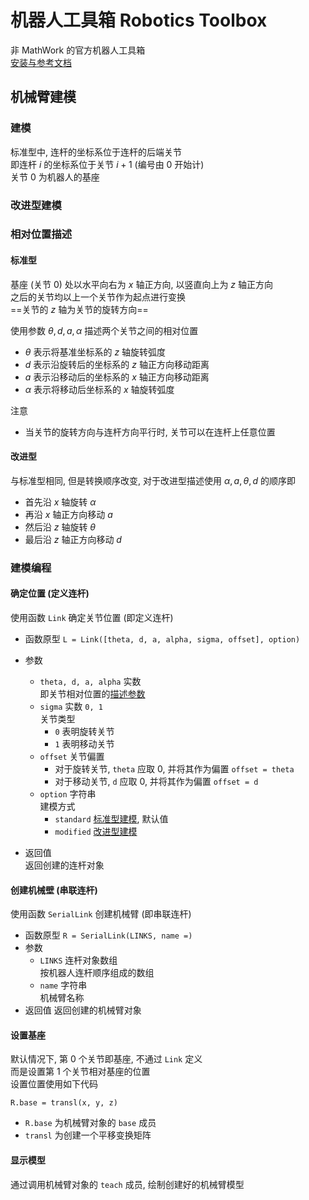 # 机器人工具箱 Robotics Toolbox
非 MathWork 的官方机器人工具箱  
[安装与参考文档](https://petercorke.com/toolboxes/robotics-toolbox/)

## 机械臂建模
### 建模
标准型中, 连杆的坐标系位于连杆的后端关节  
即连杆 $i$ 的坐标系位于关节 $i+1$ (编号由 $0$ 开始计)  
关节 $0$ 为机器人的基座

### 改进型建模

### 相对位置描述
#### 标准型
基座 (关节 $0$) 处以水平向右为 $x$ 轴正方向, 以竖直向上为 $z$ 轴正方向  
之后的关节均以上一个关节作为起点进行变换  
==关节的 $z$ 轴为关节的旋转方向==

使用参数 $\theta,d,a,\alpha$ 描述两个关节之间的相对位置  
* $\theta$ 表示将基准坐标系的 $z$ 轴旋转弧度
* $d$ 表示沿旋转后的坐标系的 $z$ 轴正方向移动距离
* $a$ 表示沿移动后的坐标系的 $x$ 轴正方向移动距离
* $\alpha$ 表示将移动后坐标系的 $x$ 轴旋转弧度

注意
* 当关节的旋转方向与连杆方向平行时, 关节可以在连杆上任意位置

#### 改进型
与标准型相同, 但是转换顺序改变, 对于改进型描述使用 $\alpha,a,\theta,d$ 的顺序即
* 首先沿 $x$ 轴旋转 $\alpha$
* 再沿 $x$ 轴正方向移动 $a$
* 然后沿 $z$ 轴旋转 $\theta$
* 最后沿 $z$ 轴正方向移动 $d$

### 建模编程
#### 确定位置 (定义连杆)
使用函数 `Link` 确定关节位置 (即定义连杆)

* 函数原型 `L = Link([theta, d, a, alpha, sigma, offset], option)`
* 参数
    * `theta, d, a, alpha` 实数  
    即关节相对位置的[描述参数](#关节相对位置描述)
    * `sigma` 实数 `0, 1`  
    关节类型
        * `0` 表明旋转关节
        * `1` 表明移动关节
    * `offset` 关节偏置  
        * 对于旋转关节, `theta` 应取 0, 并将其作为偏置 `offset = theta`
        * 对于移动关节, `d` 应取 0, 并将其作为偏置 `offset = d`
    * `option` 字符串  
    建模方式
        * `standard` [标准型建模](#标准型建模), 默认值
        * `modified` [改进型建模](#改进型建模)

* 返回值  
返回创建的连杆对象
#### 创建机械壁 (串联连杆)
使用函数 `SerialLink` 创建机械臂 (即串联连杆)

* 函数原型 `R = SerialLink(LINKS, name =)`
* 参数
    * `LINKS` 连杆对象数组  
    按机器人连杆顺序组成的数组
    * `name` 字符串  
    机械臂名称
* 返回值
返回创建的机械臂对象
#### 设置基座
默认情况下, 第 $0$ 个关节即基座, 不通过 `Link` 定义  
而是设置第 $1$ 个关节相对基座的位置  
设置位置使用如下代码

`R.base = transl(x, y, z)`

* `R.base` 为机械臂对象的 `base` 成员
* `transl` 为创建一个平移变换矩阵

#### 显示模型
通过调用机械臂对象的 `teach` 成员, 绘制创建好的机械臂模型
